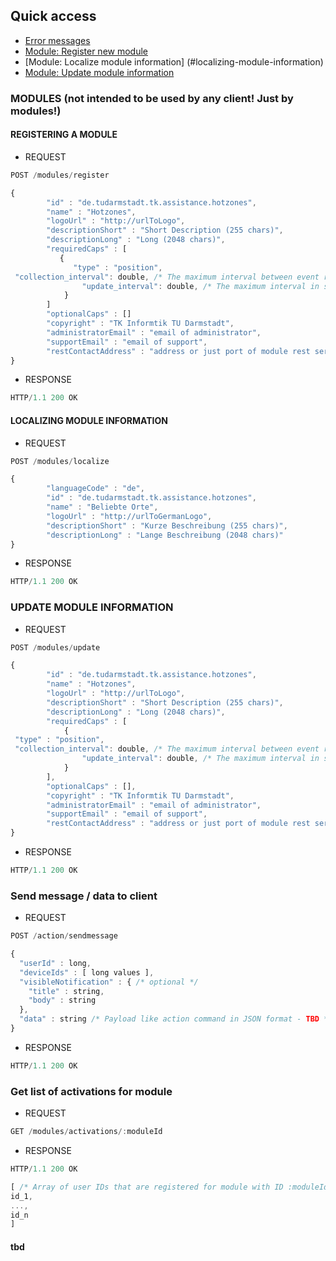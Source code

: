 ## Quick access

* [Error messages](./REST-API#client-erorrs)
* [Module: Register new module](#registering-a-module)
* [Module: Localize module information] (#localizing-module-information)
* [Module: Update module information](#update-module-information)

### MODULES (not intended to be used by any client! Just by modules!)

#### REGISTERING A MODULE

* REQUEST

```javascript
POST /modules/register

{
        "id" : "de.tudarmstadt.tk.assistance.hotzones",
        "name" : "Hotzones",
        "logoUrl" : "http://urlToLogo",
        "descriptionShort" : "Short Description (255 chars)",
        "descriptionLong" : "Long (2048 chars)",
        "requiredCaps" : [
           { 
              "type" : "position",
 "collection_interval": double, /* The maximum interval between event readings of this type (in seconds). Readings can be cached on the client. (in seconds) double; 1.0 = 1 measurement per second, 60.0 = 1 measurement per minute */
                "update_interval": double, /* The maximum interval in seconds after which the sensor readings have to be sent to the platform. -1.0 means that that the readings are only sent when the device is connected via WiFi or hasn't sent any updates for 24 hours. */
            }
        ]
        "optionalCaps" : []
        "copyright" : "TK Informtik TU Darmstadt",
        "administratorEmail" : "email of administrator",
        "supportEmail" : "email of support",
        "restContactAddress" : "address or just port of module rest server (e.g. 127.0.0.1:8123 or 8123)"
}
```

* RESPONSE

```javascript
HTTP/1.1 200 OK

```

#### LOCALIZING MODULE INFORMATION

* REQUEST

```javascript
POST /modules/localize

{
        "languageCode" : "de",
        "id" : "de.tudarmstadt.tk.assistance.hotzones",
        "name" : "Beliebte Orte",
        "logoUrl" : "http://urlToGermanLogo",
        "descriptionShort" : "Kurze Beschreibung (255 chars)",
        "descriptionLong" : "Lange Beschreibung (2048 chars)"
}
```

* RESPONSE

```javascript
HTTP/1.1 200 OK

```

### UPDATE MODULE INFORMATION

* REQUEST

```javascript
POST /modules/update

{
        "id" : "de.tudarmstadt.tk.assistance.hotzones",
        "name" : "Hotzones",
        "logoUrl" : "http://urlToLogo",
        "descriptionShort" : "Short Description (255 chars)",
        "descriptionLong" : "Long (2048 chars)",
        "requiredCaps" : [
            {
 "type" : "position",
 "collection_interval": double, /* The maximum interval between event readings of this type (in seconds). Readings can be cached on the client. (in seconds) double; 1.0 = 1 measurement per second, 60.0 = 1 measurement per minute */
                "update_interval": double, /* The maximum interval in seconds after which the sensor readings have to be sent to the platform. -1.0 means that that the readings are only sent when the device is connected via WiFi or hasn't sent any updates for 24 hours. */
            }
        ],
        "optionalCaps" : [],
        "copyright" : "TK Informtik TU Darmstadt",
        "administratorEmail" : "email of administrator",
        "supportEmail" : "email of support",
        "restContactAddress" : "address or just port of module rest server (e.g. 127.0.0.1:8123 or 8123)"
}
```

* RESPONSE

```javascript
HTTP/1.1 200 OK

```

### Send message / data to client

* REQUEST

```javascript
POST /action/sendmessage

{
  "userId" : long,
  "deviceIds" : [ long values ],
  "visibleNotification" : { /* optional */
    "title" : string,
    "body" : string
  },
  "data" : string /* Payload like action command in JSON format - TBD */
}
```


* RESPONSE

```javascript
HTTP/1.1 200 OK

```

### Get list of activations for module

* REQUEST

```javascript
GET /modules/activations/:moduleId

```

* RESPONSE

```javascript
HTTP/1.1 200 OK

[ /* Array of user IDs that are registered for module with ID :moduleId */
id_1,
...,
id_n
]
```

#### tbd